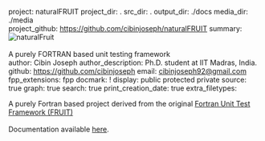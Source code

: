 project: naturalFRUIT
project_dir: .
src_dir: .
output_dir: ./docs
media_dir: ./media    
project_github: https://github.com/cibinjoseph/naturalFRUIT
summary: ![naturalFruit](|media|/naturalFRUIT-logo.png)<br/><br/>
         A purely FORTRAN based unit testing framework   
author: Cibin Joseph
author_description: Ph.D. student at IIT Madras, India.
github: https://github.com/cibinjoseph
email: cibinjoseph92@gmail.com
fpp_extensions: fpp
docmark: !
display: public
         protected
         private
source: true
graph: true
search: true
print_creation_date: true
extra_filetypes:

A purely Fortran based project derived from the original [Fortran Unit Test Framework (FRUIT)](https://sourceforge.net/projects/fortranxunit/)<br/><br/>
Documentation available [here](https://cibinjoseph.github.io/naturalFRUIT/page/index.html).
